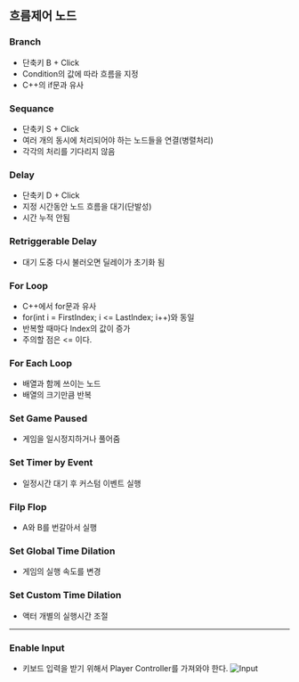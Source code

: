 ## 흐름제어 노드
### Branch
- 단축키 B + Click
- Condition의 값에 따라 흐름을 지정
- C++의 if문과 유사

### Sequance
- 단축키 S + Click
- 여러 개의 동시에 처리되어야 하는 노드들을 연결(병렬처리)
- 각각의 처리를 기다리지 않음

### Delay
- 단축키 D + Click
- 지정 시간동안 노드 흐름을 대기(단발성)
- 시간 누적 안됨

### Retriggerable Delay
- 대기 도중 다시 불러오면 딜레이가 초기화 됨

### For Loop
- C++에서 for문과 유사
- for(int i = FirstIndex; i <= LastIndex; i++)와 동일
- 반복할 때마다 Index의 값이 증가
- 주의할 점은 <= 이다.

### For Each Loop
- 배열과 함께 쓰이는 노드
- 배열의 크기만큼 반복

### Set Game Paused
- 게임을 일시정지하거나 풀어줌

### Set Timer by Event
- 일정시간 대기 후 커스텀 이벤트 실행

### Filp Flop
- A와 B를 번갈아서 실행

### Set Global Time Dilation
- 게임의 실행 속도를 변경
### Set Custom Time Dilation
- 액터 개별의 실행시간 조절

---

### Enable Input
- 키보드 입력을 받기 위해서 Player Controller를 가져와야 한다.
![Input](https://github.com/WhiteYeoul/TIL/assets/102175112/e73cde08-6626-4044-8efd-eed447d54ca5)

